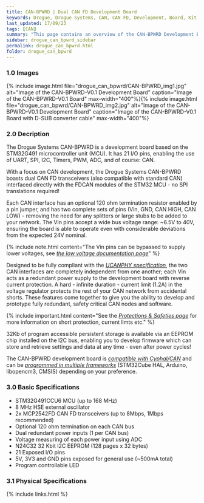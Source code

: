 ```yaml
---
title: CAN-BPWRD | Dual CAN FD Development Board
keywords: Drogue, Drogue Systems, CAN, CAN FD, Development, Board, Kit, Devlopment Board, Dev Board
last_updated: 17/09/23
tags: [CAN]
summary: "This page contains an overview of the CAN-BPWRD Development Board."
sidebar: drogue_can_bpwrd_sidebar
permalink: drogue_can_bpwrd.html
folder: drogue_can_bpwrd
---
```


### 1.0 Images

{% include image.html file="drogue_can_bpwrd/CAN-BPWRD_img1.jpg" alt="Image of the CAN-BPWRD-V0.1 Development Board" caption="Image of the CAN-BPWRD-V0.1 Board" max-width="400"%}{% include image.html file="drogue_can_bpwrd/CAN-BPWRD_img2.jpg" alt="Image of the CAN-BPWRD-V0.1 Development Board" caption="Image of the CAN-BPWRD-V0.1 Board with D-SUB converter cable" max-width="400"%}



### 2.0 Decription


The Drogue Systems CAN-BPWRD is a development board based on the STM32G491 microcontroller unit (MCU). It has 21 I/O pins, enabling the use of UART, SPI, I2C, Timers, PWM, ADC, and of course: CAN.


With a focus on CAN development, the Drogue Systems CAN-BPWRD boasts dual CAN FD transceivers (also compatible with standard CAN) interfaced directly with the FDCAN modules of the STM32 MCU - no SPI translations required! 


Each CAN interface has an optional 120 ohm termination resistor enabled by a pin jumper, and has two complete sets of pins (Vin, GND, CAN HIGH, CAN LOW) - removing the need for any splitters or large stubs to be added to your network. The Vin pins accept a wide bus voltage range: ~6.5V to 40V, ensuring the board is able to operate even with considerable deviations from the expected 24V nominal.


{% include note.html content="The Vin pins can be bypassed to supply lower voltages, see [*the low voltage documentation page*](drogue_can_bpwrd_low_voltage.html)" %}


Designed to be fully compliant with the [*UCANPHY specification*](drogue_can_bpwrd_cyphal.html), the two CAN interfaces are completely independent from one another; each Vin acts as a redundant power supply to the development board with reverse current protection. A hard - infinite duration - current limit (1.2A) in the voltage regulator protects the rest of your CAN network from accidental shorts. These features come together to give you the ability to develop and prototype fully redundant, safety critical CAN nodes and software.


{% include important.html content="See the [*Protections & Safeties page*](drogue_can_bpwrd_protections.html) for more information on short protection, current limts etc." %}


32Kb of program accessible persistent storage is available via an EEPROM chip installed on the I2C bus, enabling you to develop firmware which can store and retrieve settings and data at any time - even after power cycles!


The CAN-BPWRD development board is [*compatible with Cyphal/CAN*](drogue_can_bpwrd_cyphal.html) and can be [*programmed in multiple frameworks*](drogue_can_bpwrd_programming.html) (STM32Cube HAL, Arduino, libopencm3, CMSIS) depending on your preference.




### 3.0 Basic Specifications


- STM32G491CCU6 MCU (up to 168 MHz)
- 8 MHz HSE external oscillator
- 2x MCP2542FD CAN FD transceivers (up to 8Mbps, 1Mbps recommended)
- Optional 120 ohm termination on each CAN bus
- Dual redundant power inputs (1 per CAN bus)
- Voltage measuring of each power input using ADC
- N24C32 32 Kbit I2C EEPROM (128 pages x 32 bytes)
- 21 Exposed I/O pins
- 5V, 3V3 and GND pins exposed for general use (~500mA total)
- Program controllable LED



### 3.1 Physical Specifications


{% include links.html %}
